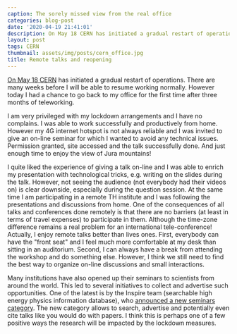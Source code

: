 ```yaml
---
caption: The sorely missed view from the real office
categories: blog-post
date: '2020-04-19 21:41:01'
description: On May 18 CERN has initiated a gradual restart of operations.
layout: post
tags: CERN
thumbnail: assets/img/posts/cern_office.jpg
title: Remote talks and reopening
---
```


[On May 18 CERN](https://home.cern/news/news/cern/gradual-restart-plan-cerns-site-activities)
 has initiated a gradual restart of operations. There are many
weeks before I will be able to resume working normally. However today I had a chance to go back to my office for the first
time after three months of teleworking. 

I am very privileged with my lockdown arrangements and I have no complains.
I was able to work successfully and productively from home. 
However my 4G internet hotspot is not always reliable and I was invited to give an on-line seminar
for which I wanted to avoid any technical issues.
Permission granted, site accessed and the talk successfully done.
And just enough time to enjoy the view of Jura mountains!

I quite liked the experience of giving a talk on-line and I was able to enrich
my presentation with technological tricks, e.g. writing on the slides during the talk.
However, not seeing the audience (not everybody had their videos on)
 is clear downside, especially during the question session. At the same time I am participating
in a remote TH institute and I was following the presentations and discussions from home.
One of the consequences of all talks and conferences done remotely
is that there are no barriers (at least in terms of travel expenses) to participate in them.
Although the time-zone difference remains  a real problem for an international tele-conference!
Actually, I enjoy remote talks better than lives ones. First, everybody can have the "front seat"
and I feel much more comfortable at my desk than sitting in an auditorium. Second, I can always have a
break from attending the workshop and do something else. However, I think we still need to find
the best way to organize on-line discussions and small interactions.

Many institutions have also opened up their seminars to scientists from around the world.
This led to several initiatives to collect and advertise such opportunities.
One of the latest is by the Inspire  team (searchable high energy physics information database), who [announced  a new seminars category](https://blog.inspirehep.net/2020/05/announcing-inspire-seminars/).
The new category allows to search, advertise and potentially even cite talks like you would do with papers.
I think this is perhaps one of a few positive ways the research will be impacted by the lockdown measures.
